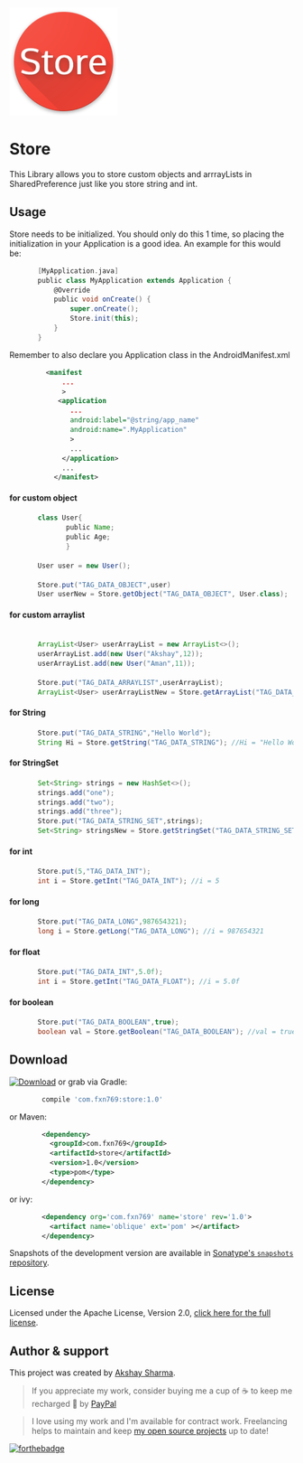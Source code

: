 ![](app/src/main/res/mipmap-xxxhdpi/ic_launcher.png)
# Store
This Library allows you to store custom objects and arrrayLists in SharedPreference just like you store string and int.

Usage
-----
Store needs to be initialized. You should only do this 1 time, so placing the initialization in your Application is a good idea. An example for this would be:
```groovy
       [MyApplication.java]
       public class MyApplication extends Application {
           @Override
           public void onCreate() {
               super.onCreate();
               Store.init(this);
           }
       }

```

Remember to also declare you Application class in the AndroidManifest.xml
```xml
         <manifest
             ...
             >
            <application
               ...
               android:label="@string/app_name"
               android:name=".MyApplication"
               >
               ...
             </application>
             ...
           </manifest>

```

#### for custom object
```groovy
       class User{
              public Name;
              public Age;
              }
              
       User user = new User();
       
       Store.put("TAG_DATA_OBJECT",user)
       User userNew = Store.getObject("TAG_DATA_OBJECT", User.class);
```
#### for custom arraylist
```groovy
     
       ArrayList<User> userArrayList = new ArrayList<>();
       userArrayList.add(new User("Akshay",12));
       userArrayList.add(new User("Aman",11));
       
       Store.put("TAG_DATA_ARRAYLIST",userArrayList);
       ArrayList<User> userArrayListNew = Store.getArrayList("TAG_DATA_ARRAYLIST", User.class);
```
#### for String
```groovy
       Store.put("TAG_DATA_STRING","Hello World");
       String Hi = Store.getString("TAG_DATA_STRING"); //Hi = "Hello World"
```
#### for StringSet
```groovy
       Set<String> strings = new HashSet<>();
       strings.add("one");
       strings.add("two");
       strings.add("three");
       Store.put("TAG_DATA_STRING_SET",strings);
       Set<String> stringsNew = Store.getStringSet("TAG_DATA_STRING_SET"); 
```
#### for int
```groovy
       Store.put(5,"TAG_DATA_INT");
       int i = Store.getInt("TAG_DATA_INT"); //i = 5
```
#### for long
```groovy
       Store.put("TAG_DATA_LONG",987654321);
       long i = Store.getLong("TAG_DATA_LONG"); //i = 987654321
```
#### for float
```groovy
       Store.put("TAG_DATA_INT",5.0f);
       int i = Store.getInt("TAG_DATA_FLOAT"); //i = 5.0f
```
#### for boolean
```groovy
       Store.put("TAG_DATA_BOOLEAN",true);
       boolean val = Store.getBoolean("TAG_DATA_BOOLEAN"); //val = true;
```

Download
--------

 [![Download](https://api.bintray.com/packages/fxn769/android_projects/Store/images/download.svg)](https://bintray.com/fxn769/android_projects/Store/_latestVersion)  or grab via Gradle:
```groovy
        compile 'com.fxn769:store:1.0'
```
or Maven:
```xml
        <dependency>
          <groupId>com.fxn769</groupId>
          <artifactId>store</artifactId>
          <version>1.0</version>
          <type>pom</type>
        </dependency>
```
or ivy:
```xml
        <dependency org='com.fxn769' name='store' rev='1.0'>
          <artifact name='oblique' ext='pom' ></artifact>
        </dependency>
```

Snapshots of the development version are available in [Sonatype's `snapshots` repository][snap].



## License
Licensed under the Apache License, Version 2.0, [click here for the full license](/LICENSE.txt).

## Author & support
This project was created by [Akshay Sharma](https://akshay2211.github.io/).

> If you appreciate my work, consider buying me a cup of :coffee: to keep me recharged :metal: by [PayPal](https://www.paypal.me/akshay2211)

> I love using my work and I'm available for contract work. Freelancing helps to maintain and keep [my open source projects](https://github.com/akshay2211/) up to date!

[![forthebadge](http://forthebadge.com/images/badges/built-for-android.svg)](http://forthebadge.com)


 [snap]: https://oss.sonatype.org/content/repositories/snapshots/
